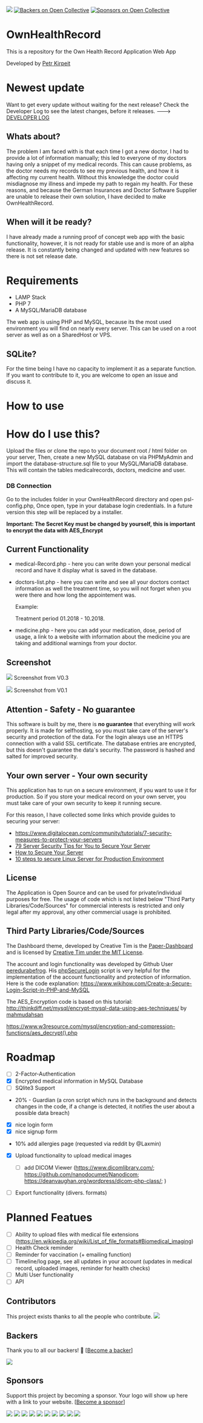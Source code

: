 ![](images/ownhealthrecord_logo.png)
[![Backers on Open Collective](https://opencollective.com/ownhealthrecord/backers/badge.svg)](#backers)
 [![Sponsors on Open Collective](https://opencollective.com/ownhealthrecord/sponsors/badge.svg)](#sponsors) 

# OwnHealthRecord
This is a repository for the Own Health Record Application Web App

Developed by <a href="https://github.com/petrk94" target="_blank">Petr Kirpeit</a>

# Newest update
Want to get every update without waiting for the next release?
Check the Developer Log to see the latest changes, before it releases. 
---> <a href="DeveloperLog.md" target="_blank">DEVELOPER LOG</a>

## Whats about?
The problem I am faced with is that each time I got a new doctor, I had to provide a lot of information manually; this led to everyone of my doctors having only a snippet of my medical records.
This can cause problems, as the doctor needs my records to see my previous health, and how it is affecting my current health. Without this knowledge the doctor could misdiagnose my illness and impede my path to regain my health.
For these reasons, and because the German Insurances and Doctor Software Supplier are unable to release their own solution, I have decided to make OwnHealthRecord.

## When will it be ready?
I have already made a running proof of concept web app with the basic functionality, however, it is not ready for stable use and is more of an alpha release. It is constantly being changed and updated with new features so there is not set release date.


# Requirements
* LAMP Stack
* PHP 7
* A MySQL/MariaDB database

The web app is using PHP and MySQL, because its the most used environment you will find on nearly every server. This can be used on a root server as well as on a SharedHost or VPS.

## SQLite?
For the time being I have no capacity to implement it as a separate function. If you want to contribute to it, you are welcome to open an issue and discuss it.

# How to use
# How do I use this?
Upload the files or clone the repo to your document root / html folder on your server, 
Then, create a new MySQL database on via PHPMyAdmin and import the database-structure.sql file to your MySQL/MariaDB database. This will contain the tables medicalrecords, doctors, medicine and user.


### DB Connection
Go to the includes folder in your OwnHealthRecord directory and open psl-config.php, Once open, type in your database login credentials. In a future version this step will be replaced by a installer.

**Important: The Secret Key must be changed by yourself, this is important to encrypt the data with AES_Encrypt** 

## Current Functionality
* medical-Record.php - here you can write down your personal medical record and have it display what is saved in the database.


* doctors-list.php - here you can write and see all your doctors contact information as well the treatment time, so you will not forget when you were there and how long the appointement was. 
    
    Example:
    
    Treatment period 01.2018 - 10.2018.


  
* medicine.php - here you can add your medication, dose, period of usage, a link to a website with information about the medicine you are taking and additional warnings from your doctor.


## Screenshot
![](images/ownhealthrecord_medrecord%20v0.3.png)
Screenshot from V0.3

![](images/ownhealthrecord_medrecord_dashboard.png)
Screenshot from V0.1

## Attention - Safety - No guarantee
This software is built by me, there is **no guarantee** that everything will work properly. It is made for selfhosting, so you must take care of the server's security and protection of the data. For the login always use an HTTPS connection with a valid SSL certificate. The database entries are encrypted, but this doesn't guarantee the data's security. The password is hashed and salted for improved security.

## Your own server - Your own security
This application has to run on a secure environment, if you want to use it for production. So if you store your medical record on your own server, you must take care of your own security to keep it running secure.


For this reason, I have collected some links which provide guides to securing your server:

* https://www.digitalocean.com/community/tutorials/7-security-measures-to-protect-your-servers
* <a href="https://www.rackaid.com/blog/server-security-tips/" target="_blank">79 Server Security Tips for You to Secure Your Server</a>
* <a href="https://www.linode.com/docs/security/securing-your-server/" target="_blank">How to Secure Your Server</a>
* <a href="https://medium.com/viithiisys/10-steps-to-secure-linux-server-for-production-environment-a135109a57c5" target="_blank">10 steps to secure Linux Server for Production Environment</a>


## License

The Application is Open Source and can be used for private/individual purposes for free. The usage of code which is not listed below "Third Party Libraries/Code/Sources" for commercial interests is restricted and only legal after my approval, any other commercial usage is prohibited.

## Third Party Libraries/Code/Sources

The Dashboard theme, developed by Creative Tim is the <a href="https://github.com/creativetimofficial/paper-dashboard" target="_blank">Paper-Dashboard</a> and is licensed by <a href="https://www.creative-tim.com/license/" target="_blank">Creative Tim under the MIT License</a>.

The account and login functionality was developed by Github User <a href="https://github.com/peredurabefrog" target="_blank">peredurabefrog</a>.
His <a href="https://github.com/peredurabefrog/phpSecureLogin" target="_blank">phpSecureLogin</a> script is very helpful for the implementation of the account functionality and protection of information. 
Here is the code explanation: https://www.wikihow.com/Create-a-Secure-Login-Script-in-PHP-and-MySQL

The AES_Encryption code is based on this tutorial:
http://thinkdiff.net/mysql/encrypt-mysql-data-using-aes-techniques/ by <a href="https://github.com/mahmudahsan" target="_blank">mahmudahsan</a>

https://www.w3resource.com/mysql/encryption-and-compression-functions/aes_decrypt().php
# Roadmap
- [ ] 2-Factor-Authentication
- [x] Encrypted medical information in MySQL Database
- [ ] SQlite3 Support
- 20% - Guardian (a cron script which runs in the background and detects changes in the code, if a change is detected, it notifies the user about a possible data breach)
- [x] nice login form
- [x] nice signup form
- 10% add allergies page (requested via reddit by @Laxmin)
- [x] Upload functionality to upload medical images

  - [ ] add DICOM Viewer (https://www.dicomlibrary.com/; https://github.com/nanodocumet/Nanodicom; https://deanvaughan.org/wordpress/dicom-php-class/; )
- [ ] Export functionality (divers. formats)


# Planned Featues
- [ ] Ability to upload files with medical file extensions (https://en.wikipedia.org/wiki/List_of_file_formats#Biomedical_imaging)
- [ ] Health Check reminder
- [ ] Reminder for vaccination (+ emailing function)
- [ ] Timeline/log page, see all updates in your account (updates in medical record, uploaded images, reminder for health checks)
- [ ] Multi User functionality
- [ ] API 
 
## Contributors

This project exists thanks to all the people who contribute. 
<a href="https://github.com/petrk94/ownhealthrecord/graphs/contributors"><img src="https://opencollective.com/ownhealthrecord/contributors.svg?width=890&button=false" /></a>


## Backers

Thank you to all our backers! 🙏 [[Become a backer](https://opencollective.com/ownhealthrecord#backer)]

<a href="https://opencollective.com/ownhealthrecord#backers" target="_blank"><img src="https://opencollective.com/ownhealthrecord/backers.svg?width=890"></a>


## Sponsors

Support this project by becoming a sponsor. Your logo will show up here with a link to your website. [[Become a sponsor](https://opencollective.com/ownhealthrecord#sponsor)]

<a href="https://opencollective.com/ownhealthrecord/sponsor/0/website" target="_blank"><img src="https://opencollective.com/ownhealthrecord/sponsor/0/avatar.svg"></a>
<a href="https://opencollective.com/ownhealthrecord/sponsor/1/website" target="_blank"><img src="https://opencollective.com/ownhealthrecord/sponsor/1/avatar.svg"></a>
<a href="https://opencollective.com/ownhealthrecord/sponsor/2/website" target="_blank"><img src="https://opencollective.com/ownhealthrecord/sponsor/2/avatar.svg"></a>
<a href="https://opencollective.com/ownhealthrecord/sponsor/3/website" target="_blank"><img src="https://opencollective.com/ownhealthrecord/sponsor/3/avatar.svg"></a>
<a href="https://opencollective.com/ownhealthrecord/sponsor/4/website" target="_blank"><img src="https://opencollective.com/ownhealthrecord/sponsor/4/avatar.svg"></a>
<a href="https://opencollective.com/ownhealthrecord/sponsor/5/website" target="_blank"><img src="https://opencollective.com/ownhealthrecord/sponsor/5/avatar.svg"></a>
<a href="https://opencollective.com/ownhealthrecord/sponsor/6/website" target="_blank"><img src="https://opencollective.com/ownhealthrecord/sponsor/6/avatar.svg"></a>
<a href="https://opencollective.com/ownhealthrecord/sponsor/7/website" target="_blank"><img src="https://opencollective.com/ownhealthrecord/sponsor/7/avatar.svg"></a>
<a href="https://opencollective.com/ownhealthrecord/sponsor/8/website" target="_blank"><img src="https://opencollective.com/ownhealthrecord/sponsor/8/avatar.svg"></a>
<a href="https://opencollective.com/ownhealthrecord/sponsor/9/website" target="_blank"><img src="https://opencollective.com/ownhealthrecord/sponsor/9/avatar.svg"></a>


